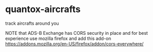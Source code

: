 # quantox-aircrafts
track aircrafts around you

NOTE that ADS-B Exchange has CORS security in place and for best experience use mozilla firefox and add this add-on https://addons.mozilla.org/en-US/firefox/addon/cors-everywhere/
